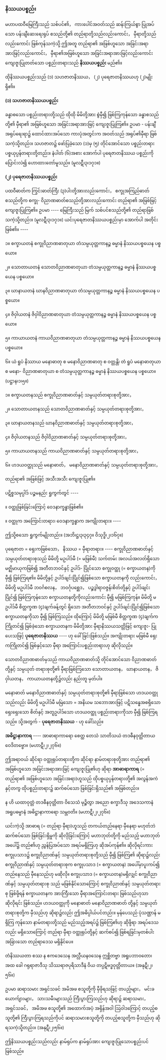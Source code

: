 ### နိဿယပစ္စည်း

မဟာပထဝီမြေကြီးသည် သစ်ပင်၏， ကားပေါင်အဝတ်သည် ဆန်းကြယ်စွာ ပြုအပ်သော ပန်းချီဆေးရေးရုပ်
စသည်တို့၏ တည်ရာတို့သည်လည်းကောင်း， မှီရာတို့သည်လည်းကောင်း ဖြစ်ကုန်သကဲ့သို့ ဤအတူ တည်ရာ၏
အဖြစ်ဟူသော အခြင်းအရာအားဖြင့်လည်းကောင်း， မှီရာ၏အဖြစ်ဟူသော အခြင်းအရာအားဖြင့်လည်းကောင်း
ကျေးဇူးပြုတတ်သော ပစ္စည်းတရားသည် **နိဿယပစ္စည်း** မည်၏။

ထိုနိဿယပစ္စည်းသည် (၁) သဟဇာတနိဿယ， (၂) ပုရေဇာတနိဿယဟု (၂)မျိုး ရှိ၏။

**(၁) သဟဇာတနိဿယပစ္စည်း**

ခန္ဓာစသော ပစ္စည်းတရားတို့သည် ထိုထို မိမိတို့အား စွဲမှီ၍ ဖြစ်ကြကုန်သော ခန္ဓာစသည်တို့၏ မှီရာ၏
အဖြစ်ဟူသော အခြင်းအရာအားဖြင့် ကျေးဇူးပြုကြ၏။ ဥပမာ - ပန်းချီအရုပ်ရေးရာ၌ ထောင်ထားအပ်သော
ကားပုံအတွင်းက အဝတ်သည် အရုပ်၏မှီရာ ဖြစ်သကဲ့သို့တည်း။ သဟဇာတ၌ ဖော်ပြခဲ့သော (၁)မှ (၅)
တိုင်အောင်သော ပစ္စည်းတရား ပစ္စယုပ္ပန်တရားတို့တည်း။ နံပါတ် (၆)အစား အောက်ပါ ပုရေဇာတနိဿယ
ပစ္စည်းကို ပြောင်းလဲ၍ ဟောထားတော်မူသည်။ (မူလဋီ၊၃၊၁၇၁။)

**(၂) ပုရေဇာတနိဿယပစ္စည်း**

ပထဝီဓာတ်က ကြွင်းဓာတ်ကြီး (၃)ပါးတို့အားလည်းကောင်း， စက္ခုအကြည်ဓာတ်စသည်တို့က စက္ခု-
ဝိညာဏဓာတ်စသည်တို့အားလည်းကောင်း တည်ရာ၏ အဖြစ်ဖြင့် ကျေးဇူးပြုကြ၏။ ဥပမာ ---- မြေကြီးသည်
မြက် သစ်ပင်စသည်တို့၏ တည်ရာဖြစ်သကဲ့သို့တည်း။ (မူလဋီ၊၃၊၁၇၁။) ယင်းပုရေဇာတနိဿယပစ္စည်းမှာ
အောက်ပါ အတိုင်း ဖြစ်၏။ ----

၁။ စက္ခာယတနံ စက္ခုဝိညာဏဓာတုယာ တံသမ္ပယုတ္တကာနဉ္စ ဓမ္မာနံ နိဿယပစ္စယေန ပစ္စယော။

၂။ သောတာယတနံ သောတဝိညာဏဓာတုယာ တံသမ္ပယုတ္တကာနဉ္စ ဓမ္မာနံ နိဿယပစ္စယေန ပစ္စယော။

၃။ ဃာနာယတနံ ဃာနဝိညာဏဓာတုယာ တံသမ္ပယုတ္တကာနဉ္စ ဓမ္မာနံ နိဿယပစ္စယေန ပစ္စယော။

၄။ ဇိဝှါယတနံ ဇိဝှါဝိညာဏဓာတုယာ တံသမ္ပယုတ္တကာနဉ္စ ဓမ္မာနံ နိဿယပစ္စယေန ပစ္စယော။

၅။ ကာယာယတနံ ကာယဝိညာဏဓာတုယာ တံသမ္ပယုတ္တကာနဉ္စ ဓမ္မာနံ နိဿယပစ္စယေန ပစ္စယော။

၆။ ယံ ရူပံ နိဿာယ မနောဓာတု စ မနောဝိညာဏဓာတု စ ဝတ္တန္တိ၊ တံ ရူပံ မနောဓာတုယာ စ မနော-
ဝိညာဏဓာတုယာ စ တံသမ္ပယုတ္တကာနဉ္စ ဓမ္မာနံ နိဿယပစ္စယေန ပစ္စယော။ (ပဋ္ဌာန၊၁၊၅။)

၁။ စက္ခာယတနသည် စက္ခုဝိညာဏဓာတ်နှင့် သမ္ပယုတ်တရားစုတို့အား，

၂။ သောတာယတနသည် သောတဝိညာဏဓာတ်နှင့် သမ္ပယုတ်တရားစုတို့အား，

၃။ ဃာနာယတနသည် ဃာနဝိညာဏဓာတ်နှင့် သမ္ပယုတ်တရားစုတို့အား，

၄။ ဇိဝှါယတနသည် ဇိဝှါဝိညာဏဓာတ်နှင့် သမ္ပယုတ်တရားစုတို့အား，

၅။ ကာယာယတနသည် ကာယဝိညာဏဓာတ်နှင့် သမ္ပယုတ်တရားစုတို့အား，

၆။ ဟဒယဝတ္ထုသည် မနောဓာတ်， မနောဝိညာဏဓာတ်နှင့် သမ္ပယုတ်တရားစုတို့အား，

တည်ရာ၏ အဖြစ်ဖြင့် အသီးအသီး ကျေးဇူးပြု၏။

ပဋိစ္စသမုပ္ပါဒ် ပဉ္စမနည်း ရှုကွက်တွင် ----

။ ဝတ္ထုဖြစ်ခြင်းကြောင့် ဝေဒနာက္ခန္ဓာဖြစ်၏။

။ ဝတ္ထုက အကြောင်းတရား၊ ဝေဒနာက္ခန္ဓာက အကျိုးတရား။ ----

ဤသို့စသော ရှုကွက်မျိုးတည်း။ (အဘိ၊ဋ္ဌ၊၃၊၃၄၇။ ဝိသုဒ္ဓိ၊၂၊၁၆၇။)

ပုရေဇာတ = ရှေးကဖြစ်သော， နိဿယ = မှီရာတရား။ ---- စက္ခုဝိညာဏဓာတ်နှင့် သမ္ပယုတ်တရားစုသည်
မိမိတို့ မဥပါဒ်မီ (= မဖြစ်မီ) သက်တမ်း အလယ်အလတ်ရှိသော မဇ္ဈိမာယုကဖြစ်၍ အတီတဘဝင်နှင့် ဥပါဒ်-
ပြိုင်သော စက္ခုဝတ္ထု (= စက္ခာယတန)ကို မှီ၍ ဖြစ်ကြရ၏။ မိမိတို့နှင့် ဥပါဒ်ချင်းပြိုင်၍ဖြစ်သော စက္ခာယတနကို
လည်းကောင်း， မိမိတို့ မဥပါဒ်မီ ဘဝင်္ဂစလန， ဘဝင်္ဂုပစ္ဆေဒ， ပဉ္စဒွါရာဝဇ္ဇန်းစိတ်တို့နှင့် ဥပါဒ်ချင်းပြိုင်၍
ဖြစ်ကြကုန်သော စက္ခာယတနတို့ကိုလည်းကောင်း မှီ၍ မဖြစ်ကြကုန်။ မိမိတို့ မဥပါဒ်မီ စိတ္တက္ခဏ (၄)ချက်ခန့်တွင်
ရှိသော အတီတဘဝင်နှင့် ဥပါဒ်ချင်းပြိုင်၍ဖြစ်သော စက္ခာယတနကိုသာ မှီ၍ ဖြစ်ကြသည်။ ထိုကြောင့် မိမိတို့
မဖြစ်မီ စိတ္တက္ခဏ (၄)ချက်က ကြိုတင်၍ ဖြစ်ခဲ့သော စက္ခာယတနက မိမိတို့အား မှီရာနိဿယသတ္တိဖြင့် ကျေးဇူး-
ပြုပေးသဖြင့် **ပုရေဇာတနိဿယ** ---- ဟု ခေါ်ခြင်းဖြစ်သည်။ အကျိုးတရား မဖြစ်မီ ရှေးကကြိုတင်၍ ဖြစ်နှင့်သော
မှီရာ အကြောင်းပစ္စည်းတရားဟု ဆိုလိုသည်။

သောတဝိညာဏဓာတ်မှသည် ကာယဝိညာဏဓာတ်သို့ တိုင်အောင်သော ဝိညာဏဓာတ်တို့နှင့် သမ္ပယုတ်
တရားစုတို့၏ မှီရာဖြစ်ကြသော သောတာယတန， ဃာနာယတန， ဇိဝှါယတန， ကာယာယတနတို့၌လည်း နည်းတူ
မှတ်ပါ။

မနောဓာတ် မနောဝိညာဏဓာတ်နှင့် သမ္ပယုတ်တရားစုတို့၏ မှီရာဖြစ်သော ဟဒယဝတ္ထုသည်လည်း မိမိတို့
မဥပါဒ်မီ မမြဲသော = အနိယမ သဘောအားဖြင့် ပဋိသန္ဓေအစရှိသော ရှေးရှေးသော စိတ်နှင့် အတူဥပါဒ်သော
ဟဒယဝတ္ထု ပစ္စည်းတရားကိုသာ မှီ၍ ဖြစ်ကြရသည်။ သို့အတွက် - **ပုရေဇာတနိဿယ** - ဟု ခေါ်သည်။

**အဓိဋ္ဌာနာကာရ** ---- အာဓာရာကာရော စေတ္ထ တေသံ သာတိသယံ တဒဓီနဝုတ္တိတာယ ဝေဒိတဗ္ဗော။
<r>(မဟာဋီ၊၂၊၂၇၆။)</r>

ဤအရာဝယ် ဆိုင်ရာ ဝတ္ထုရုပ်တရားတို့က ဆိုင်ရာ နာမ်တရားစုတို့အား တည်ရာ၏ အဖြစ်ဟူသော
အခြင်းအရာအားဖြင့် ကျေးဇူးပြု၏ဟု ဆိုရာ **အာဓာရာကာရ** (= တည်ရာ၏ အဖြစ်ဟူသော အခြင်းအရာ)ဟူသည်
ထိုပစ္စယုပ္ပန်တရားတို့၏ အလွန်အကဲနှင့်တကွ ထိုပစ္စည်းတရား၌ ဆက်စပ်သော ဖြစ်ခြင်းရှိသည်၏ အဖြစ်တည်း။

န ဟိ ယထာဝုတ္တံ တဒဓီနဝုတ္တိတာ ဝိသေသံ မုဉ္စိတွာ အညော စက္ခာဒီသု အဒေသကာနံ အရူပဓမ္မာနံ
အဓိဋ္ဌာနာကာရော သမ္ဘ၀တိ။ (မဟာဋီ၊၂၊၂၇၆။)

ယင်းကဲ့သို့ အာဓာရ (= တည်ရာ မှီရာ)ဟူသည် တကယ်တည်နေရာ မှီနေရာ မဟုတ်ဘဲ ဆက်စပ်သော
ဖြစ်ခြင်းရှိမှုကို ဆိုလိုခြင်းကြောင့် မဟာဘုတ်တို့ကို မည်သည့် မဟာဘုတ်အပေါ်၌ တည်၏ဟု ညွှန်ပြအပ်သော
အရပ်မရှိကြဟု ဆိုအပ်ကုန်၏။ ဆိုလိုရင်းကား စက္ခုပသာဒ၌ စက္ခုဝိညာဏ်နှင့် သမ္ပယုတ်တရားစုတို့သည် မှီ၍
ဖြစ်ကြ၏ ဆိုရာ၌လည်း စက္ခုဝိညာဏ်နှင့် သမ္ပယုတ်တရားစုက စက္ခုပသာဒ (= စက္ခာယတန) အပေါ်မှာပူးကပ်၍
တည်နေသည် မှီနေသည်ဟု မဆိုလို။ စက္ခုပသာဒ (= စက္ခာယတန)မရှိလျှင် စက္ခုဝိညာဏ်နှင့် သမ္ပယုတ်တရားစု
သည် မဖြစ်နိုင်သောကြောင့် စက္ခုဝိညာဏ်နှင့် သမ္ပယုတ်တရားစု ဖြစ်ဖို့ရန် စက္ခာယတနက အားကြီးသော
မှီရာအကြောင်းတရား ဖြစ်သည်ဟုသာ ဆိုလိုရင်း ဖြစ်သည်။ ဟဒယဝတ္ထုကို မနောဓာတ် မနောဝိညာဏဓာတ်
တို့နှင့် သမ္ပယုတ်တရားစုတို့က မှီသည်ဟု ဆိုရာ၌လည်း ဤအဓိပ္ပါယ်ပင်တည်း။ မှန်ပေသည် ပုံသဏ္ဌာန် မရှိကြ
ကုန်သော နာမ်တရားတို့သည် မည်သည့်အရပ်၌ ဖြစ်ကြ၏ဟု ဆိုဖို့ရာ အရပ်ဒေသလည်း မရှိသောကြောင့်
တည်ရာ မှီရာ ဝတ္ထုရုပ်တို့နှင့် ဆက်စပ်၍ ဖြစ်ရခြင်းမှတစ်ပါး အခြားသော တည်ရာဒေသ မရှိနိုင်ပေ။

တံနိဿယတာ စဿ န ဧကဒေသေန အလ္လီယန၀သေန ဣစ္ဆိတဗ္ဗာ အရူပဘာ၀တော၊ အထ ခေါ
ဂရုရာဇာဒီသု သိဿရာဇပုရိသာဒီနံ ဝိယ တပ္ပဋိဗဒ္ဓဝုတ္တိတာယ။ (အနုဋီ၊၂၊၅၆။)

ဥပမာ ဆရာသမား အရှင်သခင် အမိအဖ စသူတို့ကို မှီခိုရသဖြင့် တပည့်များ， မင်းခယောက်ျားများ，
သားသမီးများသည် ကြီးပွားကြသည်ဟု ဆိုရာ၌ ဆရာသမား， အရှင်သခင်， အမိအဖ စသူတို့၏ အထောက်အပံ့
အရှိန်အဝါ ဩဝါဒကြောင့် တပည့်စသူတို့၏ ကြီးပွားကြရသည်ကိုပင် ဆရာသမားစသူတို့ကို တပည့်စသူတို့က
မှီသည်ဟု ဆိုရသကဲ့သို့တည်း။ (အနုဋီ၊၂၊၅၆။)

ဤနိဿယပစ္စည်းသည်လည်း နာမ်ရုပ်က နာမ်ရုပ်အား ကျေးဇူးပြုသောပစ္စည်းပင် ဖြစ်သည်။
